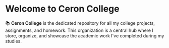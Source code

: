 # Welcome to Ceron College

📚 **Ceron College** is the dedicated repository for all my college projects, assignments, and homework. This organization is a central hub where I store, organize, and showcase the academic work I've completed during my studies.
